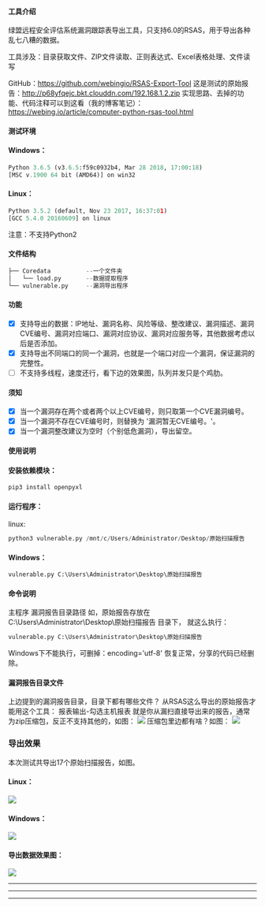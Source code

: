 #### 工具介绍
绿盟远程安全评估系统漏洞跟踪表导出工具，只支持6.0的RSAS，用于导出各种乱七八糟的数据。

工具涉及：目录获取文件、ZIP文件读取、正则表达式、Excel表格处理、文件读写

GitHub：https://github.com/webingio/RSAS-Export-Tool
这是测试的原始报告：http://p68yfqejc.bkt.clouddn.com/192.168.1.2.zip
实现思路、去掉的功能、代码注释可以到这看（我的博客笔记）：https://webing.io/article/computer-python-rsas-tool.html

#### 测试环境
#### Windows：
```python
Python 3.6.5 (v3.6.5:f59c0932b4, Mar 28 2018, 17:00:18)
[MSC v.1900 64 bit (AMD64)] on win32
```
#### Linux：
```python
Python 3.5.2 (default, Nov 23 2017, 16:37:01)
[GCC 5.4.0 20160609] on linux
```
注意：不支持Python2

#### 文件结构
```python
├── Coredata          --一个文件夹
│   └── load.py       --数据提取程序
└── vulnerable.py     --漏洞导出程序
```

#### 功能
- [x] 支持导出的数据：IP地址、漏洞名称、风险等级、整改建议、漏洞描述、漏洞CVE编号、漏洞对应端口、漏洞对应协议、漏洞对应服务等，其他数据考虑以后是否添加。
- [x] 支持导出不同端口的同一个漏洞，也就是一个端口对应一个漏洞，保证漏洞的完整性。
- [ ] 不支持多线程，速度还行，看下边的效果图，队列并发只是个鸡肋。

#### 须知
- [x] 当一个漏洞存在两个或者两个以上CVE编号，则只取第一个CVE漏洞编号。
- [x] 当一个漏洞不存在CVE编号时，则替换为 '漏洞暂无CVE编号。'。
- [x] 当一个漏洞整改建议为空时（个别低危漏洞），导出留空。

#### 使用说明
#### 安装依赖模块：
```python
pip3 install openpyxl
```
#### 运行程序：
linux:
```python
python3 vulnerable.py /mnt/c/Users/Administrator/Desktop/原始扫描报告
```
#### Windows：
```python
vulnerable.py C:\Users\Administrator\Desktop\原始扫描报告
```
#### 命令说明
主程序 漏洞报告目录路径
如，原始报告存放在 C:\Users\Administrator\Desktop\原始扫描报告 目录下，
就这么执行：
```python
vulnerable.py C:\Users\Administrator\Desktop\原始扫描报告
```
Windows下不能执行，可删掉：encoding='utf-8' 恢复正常，分享的代码已经删除。

#### 漏洞报告目录文件
上边提到的漏洞报告目录，目录下都有哪些文件？
从RSAS这么导出的原始报告才能用这个工具：
报表输出-勾选主机报表
就是你从漏扫直接导出来的报告，通常为zip压缩包，反正不支持其他的，如图：
![](http://p4nyd2zat.bkt.clouddn.com/rsas_zip.png)
压缩包里边都有啥？如图：
![](http://p4nyd2zat.bkt.clouddn.com/rsas_zip_content.png)


### 导出效果
本次测试共导出17个原始扫描报告，如图。
#### Linux：
![](http://p4nyd2zat.bkt.clouddn.com/rsas_linux_test.png)

#### Windows：
![](http://p4nyd2zat.bkt.clouddn.com/rsas_windows_test.png)

#### 导出数据效果图：
![](http://p4nyd2zat.bkt.clouddn.com/rsas_gif.gif)


---
---
---

